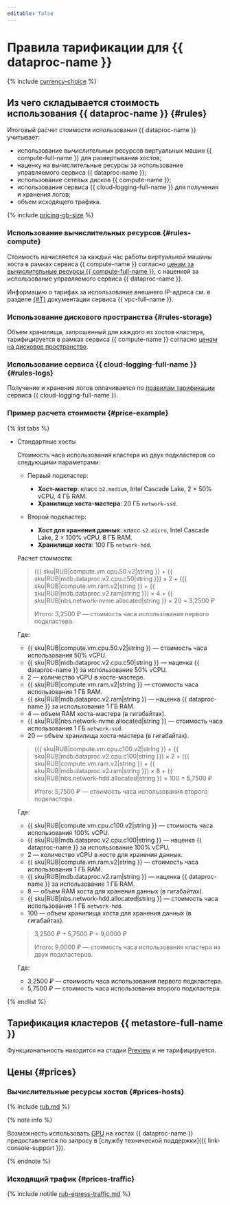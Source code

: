 ```yaml
---
editable: false
---
```


# Правила тарификации для {{ dataproc-name }}



{% include [currency-choice](../_includes/pricing/currency-choice.md) %}

## Из чего складывается стоимость использования {{ dataproc-name }} {#rules}

Итоговый расчет стоимости использования {{ dataproc-name }} учитывает:

* использование вычислительных ресурсов виртуальных машин {{ compute-full-name }} для развертывания хостов;
* наценку на вычислительные ресурсы за использование управляемого сервиса {{ dataproc-name }};
* использование сетевых дисков {{ compute-name }};
* использование сервиса {{ cloud-logging-full-name }} для получения и хранения логов;
* объем исходящего трафика.

{% include [pricing-gb-size](../_includes/pricing-gb-size.md) %}

### Использование вычислительных ресурсов {#rules-compute}

Стоимость начисляется за каждый час работы виртуальной машины хоста в рамках сервиса {{ compute-name }} согласно [ценам за вычислительные ресурсы {{ compute-full-name }}](../compute/pricing.md#prices), с наценкой за использование управляемого сервиса {{ dataproc-name }}.

Информацию о тарифах за использование внешнего IP-адреса см. в разделе [{#T}](../vpc/pricing.md) документации сервиса {{ vpc-full-name }}.

### Использование дискового пространства {#rules-storage}

Объем хранилища, запрошенный для каждого из хостов кластера, тарифицируется в рамках сервиса {{ compute-name }} согласно [ценам на дисковое пространство](../compute/pricing.md#prices-storage).


### Использование сервиса {{ cloud-logging-full-name }} {#rules-logs}

Получение и хранение логов оплачивается по [правилам тарификации](../logging/pricing.md) сервиса {{ cloud-logging-full-name }}.



### Пример расчета стоимости {#price-example}

{% list tabs %}

- Стандартные хосты

    Стоимость часа использования кластера из двух подкластеров со следующими параметрами:

    * Первый подкластер:
      * **Хост-мастер**: класс `b2.medium`, Intel Cascade Lake, 2 × 50% vCPU, 4 ГБ RAM.
      * **Хранилище хоста-мастера**: 20 ГБ `network-ssd`.

    * Второй подкластер:
      * **Хост для хранения данных**: класс `s2.micro`, Intel Cascade Lake, 2 × 100% vCPU, 8 ГБ RAM.
      * **Хранилище хоста**: 100 ГБ `network-hdd`.

    Расчет стоимости:

    > ({{ sku|RUB|compute.vm.cpu.50.v2|string }} + {{ sku|RUB|mdb.dataproc.v2.cpu.c50|string }}) × 2 + ({{ sku|RUB|compute.vm.ram.v2|string }} + {{ sku|RUB|mdb.dataproc.v2.ram|string }}) × 4 + {{ sku|RUB|nbs.network-nvme.allocated|string }} × 20 = 3,2500 ₽
    > 
    > 
    >
    > Итого: 3,2500 ₽ — стоимость часа использования первого подкластера.

    Где:

    * {{ sku|RUB|compute.vm.cpu.50.v2|string }} — стоимость часа использования 50% vCPU.
    * {{ sku|RUB|mdb.dataproc.v2.cpu.c50|string }} — наценка {{ dataproc-name }} за использование 50% vCPU.
    * 2 — количество vCPU в хосте-мастере.
    * {{ sku|RUB|compute.vm.ram.v2|string }} — стоимость часа использования 1 ГБ RAM.
    * {{ sku|RUB|mdb.dataproc.v2.ram|string }} — наценка {{ dataproc-name }} за использование 1 ГБ RAM.
    * 4 — объем RAM хоста-мастера (в гигабайтах).
    * {{ sku|RUB|nbs.network-nvme.allocated|string }} — стоимость часа использования 1 ГБ `network-ssd`.
    * 20 — объем хранилища хоста-мастера (в гигабайтах).

    > ({{ sku|RUB|compute.vm.cpu.c100.v2|string }} + {{ sku|RUB|mdb.dataproc.v2.cpu.c100|string }}) × 2 + ({{ sku|RUB|compute.vm.ram.v2|string }} + {{ sku|RUB|mdb.dataproc.v2.ram|string }}) × 8 + {{ sku|RUB|nbs.network-hdd.allocated|string }} × 100 = 5,7500 ₽
    > 
    > 
    >
    > Итого: 5,7500 ₽ — стоимость часа использования второго подкластера.

    Где:

    * {{ sku|RUB|compute.vm.cpu.c100.v2|string }} — стоимость часа использования 100% vCPU.
    * {{ sku|RUB|mdb.dataproc.v2.cpu.c100|string }} — наценка {{ dataproc-name }} за использование 100% vCPU.
    * 2 — количество vCPU в хосте для хранения данных.
    * {{ sku|RUB|compute.vm.ram.v2|string }} — стоимость часа использования 1 ГБ RAM.
    * {{ sku|RUB|mdb.dataproc.v2.ram|string }} — наценка {{ dataproc-name }} за использование 1 ГБ RAM.
    * 8 — объем RAM хоста для хранения данных (в гигабайтах).
    * {{ sku|RUB|nbs.network-hdd.allocated|string }} — стоимость часа использования 1 ГБ `network-hdd`.
    * 100 — объем хранилища хоста для хранения данных (в гигабайтах).

    > 3,2500 ₽ + 5,7500 ₽ = 9,0000 ₽
    > 
    > 
    > 
    > Итого: 9,0000 ₽ — стоимость часа использования кластера из двух подкластеров.

    Где:

    * 3,2500 ₽ — стоимость часа использования первого подкластера.
    * 5,7500 ₽ — стоимость часа использования второго подкластера.

{% endlist %}


## Тарификация кластеров {{ metastore-full-name }}

Функциональность находится на стадии [Preview](../overview/concepts/launch-stages.md) и не тарифицируется.

## Цены {#prices} 


### Вычислительные ресурсы хостов {#prices-hosts}



{% include [rub.md](../_pricing/data-proc/rub.md) %}





{% note info %}

Возможность использовать [GPU](../glossary/gpu.md) на хостах {{ dataproc-name }} предоставляется по запросу в [службу технической поддержки]({{ link-console-support }}).

{% endnote %}

### Исходящий трафик {#prices-traffic}



{% include notitle [rub-egress-traffic.md](../_pricing/rub-egress-traffic.md) %}




